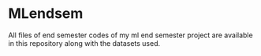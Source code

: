 # MLendsem
All files of end semester codes of my ml end semester project are available in this repository along with the datasets used.
